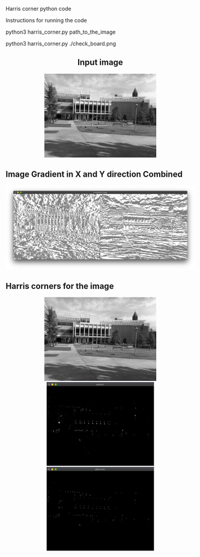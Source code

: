 Harris corner python code 


Instructions for running the code 


python3 harris_corner.py path_to_the_image

python3 harris_corner.py ./check_board.png


<div align="center">
 <h2> Input image</h2>
 <img src="../input_images/simA.jpg" height="223px">
</div>

<h2> Image Gradient in X and Y direction Combined </h2> 
<div align="center">
  <img src="./images/ps4-1-1_sim.png" height="223px">
</div>

<h2> Harris corners for the image  </h2> 
<div align="center">
  <img src="../input_images/simA.jpg" height="223px">
  <img src="./images/ps4-1-2_simA.png" height="223px">
  <img src="./images/ps4-1-3_simA.png" height="223px">
 
</div>
